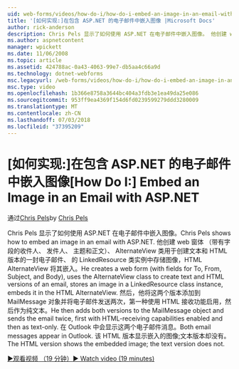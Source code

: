 ```yaml
---
uid: web-forms/videos/how-do-i/how-do-i-embed-an-image-in-an-email-with-aspnet
title: '[如何实现:]在包含 ASP.NET 的电子邮件中嵌入图像 |Microsoft Docs'
author: rick-anderson
description: Chris Pels 显示了如何使用 ASP.NET 在电子邮件中嵌入图像。 他创建 web 窗体 （带有字段的收件人、 发件人、 主题和正文），然后使用 AlternateView...
ms.author: aspnetcontent
manager: wpickett
ms.date: 11/06/2008
ms.topic: article
ms.assetid: 424788ac-0a43-4063-99e7-db5aa4c66a9d
ms.technology: dotnet-webforms
msc.legacyurl: /web-forms/videos/how-do-i/how-do-i-embed-an-image-in-an-email-with-aspnet
msc.type: video
ms.openlocfilehash: 1b366e8758a3644bc404a3fdb3e1ea49da25e086
ms.sourcegitcommit: 953ff9ea4369f154d6fd0239599279ddd3280009
ms.translationtype: MT
ms.contentlocale: zh-CN
ms.lasthandoff: 07/03/2018
ms.locfileid: "37395209"
---
```

<a name="how-do-i-embed-an-image-in-an-email-with-aspnet"></a><span data-ttu-id="27a95-104">[如何实现:]在包含 ASP.NET 的电子邮件中嵌入图像</span><span class="sxs-lookup"><span data-stu-id="27a95-104">[How Do I:] Embed an Image in an Email with ASP.NET</span></span>
====================
<span data-ttu-id="27a95-105">通过[Chris Pels](https://twitter.com/chrispels)</span><span class="sxs-lookup"><span data-stu-id="27a95-105">by [Chris Pels](https://twitter.com/chrispels)</span></span>

<span data-ttu-id="27a95-106">Chris Pels 显示了如何使用 ASP.NET 在电子邮件中嵌入图像。</span><span class="sxs-lookup"><span data-stu-id="27a95-106">Chris Pels shows how to embed an image in an email with ASP.NET.</span></span> <span data-ttu-id="27a95-107">他创建 web 窗体 （带有字段的收件人、 发件人、 主题和正文）、 AlternateView 类用于创建文本和 HTML 版本的一封电子邮件、 的 LinkedResource 类实例中存储图像，HTML AlternateView 将其嵌入。</span><span class="sxs-lookup"><span data-stu-id="27a95-107">He creates a web form (with fields for To, From, Subject, and Body), uses the AlternateView class to create text and HTML versions of an email, stores an image in a LinkedResource class instance, embeds it in the HTML AlternateView.</span></span> <span data-ttu-id="27a95-108">然后，他将这两个版本添加到 MailMessage 对象并将电子邮件发送两次，第一种使用 HTML 接收功能启用，然后作为纯文本。</span><span class="sxs-lookup"><span data-stu-id="27a95-108">He then adds both versions to the MailMessage object and sends the email twice, first with HTML-receiving capabilities enabled and then as text-only.</span></span> <span data-ttu-id="27a95-109">在 Outlook 中会显示这两个电子邮件消息。</span><span class="sxs-lookup"><span data-stu-id="27a95-109">Both email messages appear in Outlook.</span></span> <span data-ttu-id="27a95-110">该 HTML 版本显示嵌入的图像;文本版本却没有。</span><span class="sxs-lookup"><span data-stu-id="27a95-110">The HTML version shows the embedded image; the text version does not.</span></span>

[<span data-ttu-id="27a95-111">&#9654;观看视频 （19 分钟）</span><span class="sxs-lookup"><span data-stu-id="27a95-111">&#9654; Watch video (19 minutes)</span></span>](https://channel9.msdn.com/Blogs/ASP-NET-Site-Videos/how-do-i-embed-an-image-in-an-email-with-aspnet)
